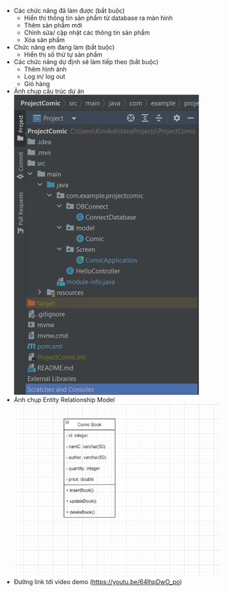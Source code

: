 - Các chức năng đã làm được (bắt buộc)
    + Hiển thị thông tin sản phẩm từ database ra màn hình
    + Thêm sản phẩm mới
    + Chỉnh sửa/ cập nhật các thông tin sản phẩm
    + Xóa sản phẩm
- Chức năng em đang làm (bắt buộc)
    + Hiển thị số thứ tự sản phẩm
- Các chức năng dự định sẽ làm tiếp theo (bắt buộc)
    + Thêm hình ảnh
    + Log in/ log out
    + Giỏ hàng
- Ảnh chụp cấu trúc dự án 
![](src/main/resources/Project_structure.PNG)
- Ảnh chụp Entity Relationship Model
![](src/main/resources/Entity_Relationship_Model.PNG)
- Đường link tới video demo (https://youtu.be/64lhpDwO_po)